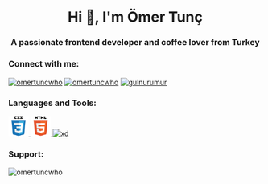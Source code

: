 <h1 align="center">Hi 👋, I'm Ömer Tunç</h1>
<h3 align="center">A passionate frontend developer and coffee lover from Turkey</h3>

<h3 align="left">Connect with me:</h3>
<p align="left">
<a href="https://instagram.com/omertuncwho" target="blank"><img align="center" src="https://cdn.jsdelivr.net/npm/simple-icons@3.0.1/icons/instagram.svg" alt="omertuncwho" height="30" width="40" /></a>
<a href="https://dribbble.com/omertuncwho" target="blank"><img align="center" src="https://cdn.jsdelivr.net/npm/simple-icons@3.0.1/icons/dribbble.svg" alt="omertuncwho" height="30" width="40" /></a>
<a href="https://www.behance.net/omertuncwho" target="blank"><img align="center" src="https://cdn.jsdelivr.net/npm/simple-icons@3.0.1/icons/behance.svg" alt="gulnurumur" height="30" width="40" /></a>
</p>
<h3 align="left">Languages and Tools:</h3>
<p align="left"> <a href="https://www.w3schools.com/css/" target="_blank"> <img src="https://raw.githubusercontent.com/devicons/devicon/master/icons/css3/css3-original-wordmark.svg" alt="css3" width="40" height="40"/> </a> <a href="https://www.w3.org/html/" target="_blank"> <img src="https://raw.githubusercontent.com/devicons/devicon/master/icons/html5/html5-original-wordmark.svg" alt="html5" width="40" height="40"/> </a> <a href="https://www.adobe.com/products/xd.html" target="_blank"> <img src="https://cdn.worldvectorlogo.com/logos/adobe-xd.svg" alt="xd" width="40" height="40"/> </a> </p>

<h3 align="left">Support:</h3>
<p><a href="https://www.buymeacoffee.com/omertuncwho"> <img align="left" src="https://cdn.buymeacoffee.com/buttons/v2/default-yellow.png" height="50" width="210" alt="omertuncwho" /></a></p><br><br>
